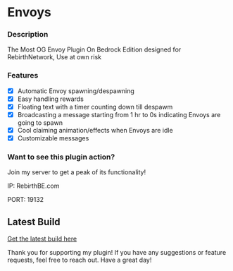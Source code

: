# Envoys
### Description
The Most OG Envoy Plugin On Bedrock Edition
designed for RebirthNetwork, Use at own risk

### Features
- [x] Automatic Envoy spawning/despawning
- [x] Easy handling rewards
- [x] Floating text with a timer counting down till despawm
- [x] Broadcasting a message starting from 1 hr to 0s indicating Envoys are going to spawn
- [x] Cool claiming animation/effects when Envoys are idle
- [x] Customizable messages

### Want to see this plugin action?

Join my server to get a peak of its functionality!

IP: RebirthBE.com

PORT: 19132
## Latest Build
[Get the latest build here](https://poggit.pmmp.io/ci/BajanVlogs/Envoys/Envoys)

Thank you for supporting my plugin! If you have any suggestions or feature requests, feel free to reach out. Have a great day!

